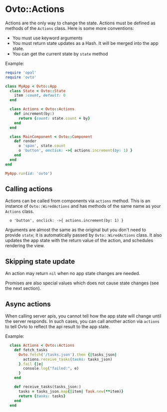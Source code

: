 # Ovto::Actions

Actions are the only way to change the state. Actions must be defined as methods of
the `Actions` class. Here is some more conventions:

- You must use keyword arguments
- You must return state updates as a Hash. It will be merged into the app state.
- You can get the current state by `state` method

Example:

```rb
require 'opal'
require 'ovto'

class MyApp < Ovto::App
  class State < Ovto::State
    item :count, default: 0
  end

  class Actions < Ovto::Actions
    def increment(by:)
      return {count: state.count + by}
    end
  end

  class MainComponent < Ovto::Component
    def render
      o 'span', state.count
      o 'button', onclick: ->{ actions.increment(by: 1) }
    end
  end
end

MyApp.run(id: 'ovto')
```

## Calling actions

Actions can be called from components via `actions` method. This is an instance of
`Ovto::WiredActions` and has methods of the same name as your `Actions` class.

      o 'button', onclick: ->{ actions.increment(by: 1) }

Arguments are almost the same as the original but you don't need to provide `state`;
it is automatically passed by `Ovto::WiredActions` class. It also updates the app
state with the return value of the action, and schedules rendering the view.

## Skipping state update

An action may return `nil` when no app state changes are needed.

Promises are also special values which does not cause state changes (see the next section).

## Async actions

When calling server apis, you cannot tell how the app state will change until the server responds.
In such cases, you can call another action via `actions` to tell Ovto to reflect the api result to the app state.

Example:

```rb
  class Actions < Ovto::Actions
    def fetch_tasks
      Ovto.fetch('/tasks.json').then {|tasks_json|
        actions.receive_tasks(tasks: tasks_json)
      }.fail {|e|
        console.log("failed:", e)
      }
    end

    def receive_tasks(tasks_json:)
      tasks = tasks_json.map{|item| Task.new(**item)}
      return {tasks: tasks}
    end
  end
```
